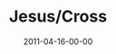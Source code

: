 ---
layout: message
category: message
series: "The Story"
title: "Jesus/Cross"
date: 2011-04-16-00-00
message_id: 667
audio: "http://s3.amazonaws.com/crossroads-media/message/audio/thestory04.mp3"
audio-duration: "37:05"
program: "http://s3.amazonaws.com/crossroads-media/documents/04_16-17_11Program.pdf"
description: "Chuck Mingo talks about the story of the sacrificial lamb."
video: "http://s3.amazonaws.com/crossroads-media/message/video/thestory04.mp4"
video-duration: "37:10"
video-image: "http://s3.amazonaws.com/crossroads-media/images/thestory04_still.jpg"
explicit: false
---